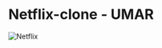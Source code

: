 # Netflix-clone - UMAR

![Netflix](https://user-images.githubusercontent.com/90206214/185785748-7d45810b-fa4f-4c68-9573-91649a29075e.PNG)

 
